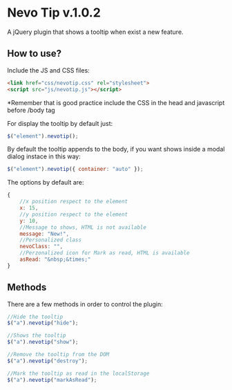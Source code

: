 Nevo Tip v.1.0.2
================
A jQuery plugin that shows a tooltip when exist a new feature.


How to use?
-----------
Include the JS and CSS files:

```html
<link href="css/nevotip.css" rel="stylesheet">
<script src="js/nevotip.js"></script>
```
*Remember that is good practice include the CSS in the head and javascript before /body tag

For display the tooltip by default just:
```javascript
$("element").nevotip();
```
By default the tooltip appends to the body, if you want shows inside a modal dialog instace in this way:
```javascript
$("element").nevotip({ container: "auto" });
```

The options by default are:
```javascript
{
	//x position respect to the element
	x: 15,
	//y position respect to the element
	y: 10,
	//Message to shows, HTML is not available
	message: "New!",
	//Personalized class
	nevoClass: "",
	//Perzonalized icon for Mark as read, HTML is available
	asRead: "&nbsp;&times;"
}
```

Methods
-------
There are a few methods in order to control the plugin:

```javascript
//Hide the tooltip
$("a").nevotip("hide");

//Shows the tooltip
$("a").nevotip("show");

//Remove the tooltip from the DOM
$("a").nevotip("destroy");

//Mark the tooltip as read in the localStorage
$("a").nevotip("markAsRead");
```
